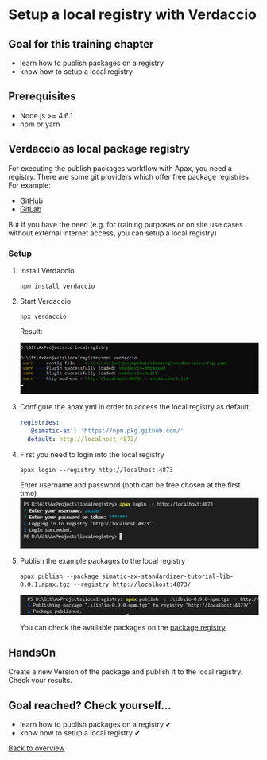 # Setup a local registry with Verdaccio

## Goal for this training chapter
- learn how to publish packages on a registry
- know how to setup a local registry

## Prerequisites
- Node.js >= 4.6.1
- npm or yarn

## Verdaccio as local package registry
For executing the publish packages workflow with Apax, you need a registry. There are some git providers which offer free package registries. For example:

- [GitHub](https://github.com/)
- [GitLab](https://about.gitlab.com/)

But if you have the need (e.g. for training purposes or on site use cases without external internet access, you can setup a local registry)

### Setup

1. Install Verdaccio

    ```
    npm install verdaccio
    ```

1. Start Verdaccio

    ```
    npx verdaccio
    ```

    Result:

    ![start](images/startverdaccio.png)


1.  Configure the apax.yml in order to access the local registry as default

    ```yml
    registries:
      '@simatic-ax': 'https://npm.pkg.github.com/'
      default: http://localhost:4873/
    ```

1. First you need to login into the local registry

    ```
    apax login --registry http://localhost:4873
    ```

    Enter username and password (both can be free chosen at the first time)
    ![login](images/login.png)


1. Publish the example  packages to the local registry

    ```
    apax publish --package simatic-ax-standardizer-tutorial-lib-0.0.1.apax.tgz --registry http://localhost:4873/
    ```

    ![login](images/published.png)

    You can check the available packages on the [package registry](http://localhost:4873)



## HandsOn

Create a new Version of the package and publish it to the local registry. Check your results.


## Goal reached? Check yourself...
- learn how to publish packages on a registry ✔
- know how to setup a local registry ✔

[Back to overview](./../README.md)